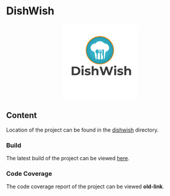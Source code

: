 <!-- [![Pipeline status][badge-pipeline]][pipeline]
[![Code coverage][badge-coverage]][code-coverage]
[![Client coverage][badge-react-build]][react-build] -->

# DishWish

<div align="center">
  <img src="graphics/logo.png" alt="logo" width="200"/>
</div>

## Content

Location of the project can be found in the [dishwish](dishwish) directory.

### Build

The latest build of the project can be viewed [here][react-build].

### Code Coverage

The code coverage report of the project can be viewed **old-link**.

<!-- The code coverage report of the project can be viewed [here][code-coverage]. -->

<!-- **_NOTE:_** Click on one of the ![badges][badge-ex] for quick access to different parts of the project. -->

<!-- Badges -->

<!-- [badge-pipeline]: https://gitlab.stud.idi.ntnu.no/tdt4140-2022/landsby-3/40/dishwish/badges/main/pipeline.svg
[badge-coverage]: https://gitlab.stud.idi.ntnu.no/tdt4140-2022/landsby-3/40/dishwish/badges/main/coverage.svg?
[badge-react-build]: https://img.shields.io/badge/-Latest%20build-informational
[badge-ex]: https://img.shields.io/badge/badges-9cf -->

<!-- Links -->

<!-- [pipeline]: https://gitlab.stud.idi.ntnu.no/tdt4140-2022/landsby-3/40/dishwish/-/pipelines
[code-coverage]: https://tdt4140-2022.pages.stud.idi.ntnu.no/landsby-3/40/dishwish/coverage/ -->
<!-- [releases]: https://gitlab.stud.idi.ntnu.no/tdt4140-2022/landsby-3/40/dishwish/-/releases -->

[react-build]: https://dishwish.herokuapp.com/
